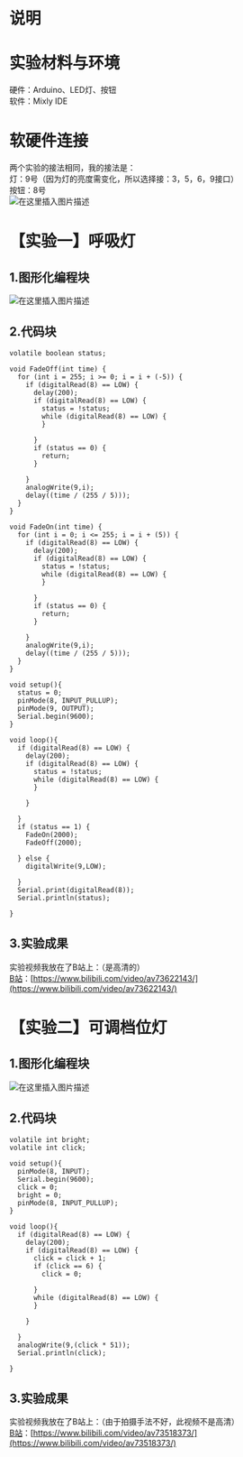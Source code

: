 # 说明
# 实验材料与环境
硬件：Arduino、LED灯、按钮  
软件：Mixly IDE  
# 软硬件连接
两个实验的接法相同，我的接法是：  
灯：9号（因为灯的亮度需变化，所以选择接：3，5，6，9接口）  
按钮：8号  
![在这里插入图片描述](https://img-blog.csdnimg.cn/20191027170310289.jpg?x-oss-process=image/watermark,type_ZmFuZ3poZW5naGVpdGk,shadow_10,text_aHR0cHM6Ly9ibG9nLmNzZG4ubmV0L3FxXzQyNzY3NjQ3,size_16,color_FFFFFF,t_70)
# 【实验一】呼吸灯  
## 1.图形化编程块  
![在这里插入图片描述](https://img-blog.csdnimg.cn/20191027173904482.PNG?x-oss-process=image/watermark,type_ZmFuZ3poZW5naGVpdGk,shadow_10,text_aHR0cHM6Ly9ibG9nLmNzZG4ubmV0L3FxXzQyNzY3NjQ3,size_16,color_FFFFFF,t_70)
## 2.代码块  

```
volatile boolean status;

void FadeOff(int time) {
  for (int i = 255; i >= 0; i = i + (-5)) {
    if (digitalRead(8) == LOW) {
      delay(200);
      if (digitalRead(8) == LOW) {
        status = !status;
        while (digitalRead(8) == LOW) {
        }

      }
      if (status == 0) {
        return;
      }

    }
    analogWrite(9,i);
    delay((time / (255 / 5)));
  }
}

void FadeOn(int time) {
  for (int i = 0; i <= 255; i = i + (5)) {
    if (digitalRead(8) == LOW) {
      delay(200);
      if (digitalRead(8) == LOW) {
        status = !status;
        while (digitalRead(8) == LOW) {
        }

      }
      if (status == 0) {
        return;
      }

    }
    analogWrite(9,i);
    delay((time / (255 / 5)));
  }
}

void setup(){
  status = 0;
  pinMode(8, INPUT_PULLUP);
  pinMode(9, OUTPUT);
  Serial.begin(9600);
}

void loop(){
  if (digitalRead(8) == LOW) {
    delay(200);
    if (digitalRead(8) == LOW) {
      status = !status;
      while (digitalRead(8) == LOW) {
      }

    }

  }
  if (status == 1) {
    FadeOn(2000);
    FadeOff(2000);

  } else {
    digitalWrite(9,LOW);

  }
  Serial.print(digitalRead(8));
  Serial.println(status);

}
```

## 3.实验成果
实验视频我放在了B站上：（是高清的）  
[B站](https://www.bilibili.com/video/av73622143/)：[https://www.bilibili.com/video/av73622143/](https://www.bilibili.com/video/av73622143/)

# 【实验二】可调档位灯
## 1.图形化编程块
![在这里插入图片描述](https://img-blog.csdnimg.cn/20191027174237447.PNG?x-oss-process=image/watermark,type_ZmFuZ3poZW5naGVpdGk,shadow_10,text_aHR0cHM6Ly9ibG9nLmNzZG4ubmV0L3FxXzQyNzY3NjQ3,size_16,color_FFFFFF,t_70)
## 2.代码块

```
volatile int bright;
volatile int click;

void setup(){
  pinMode(8, INPUT);
  Serial.begin(9600);
  click = 0;
  bright = 0;
  pinMode(8, INPUT_PULLUP);
}

void loop(){
  if (digitalRead(8) == LOW) {
    delay(200);
    if (digitalRead(8) == LOW) {
      click = click + 1;
      if (click == 6) {
        click = 0;

      }
      while (digitalRead(8) == LOW) {
      }

    }

  }
  analogWrite(9,(click * 51));
  Serial.println(click);

}
```

## 3.实验成果
实验视频我放在了B站上：（由于拍摄手法不好，此视频不是高清）  
[B站](https://www.bilibili.com/video/av73518373/)：[https://www.bilibili.com/video/av73518373/](https://www.bilibili.com/video/av73518373/)
